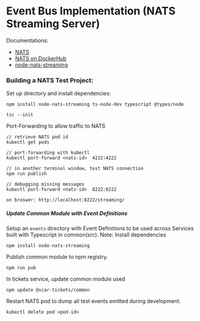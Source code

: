 # Event Bus Implementation (NATS Streaming Server)

Documentations:

- [NATS](https://docs.nats.io/running-a-nats-service/introduction)
- [NATS on DockerHub](https://hub.docker.com/_/nats-streaming)
- [node-nats-streaming](https://www.npmjs.com/package/node-nats-streaming)

### Building a NATS Test Project:

Set up directory and install dependencies:

```
npm install node-nats-streaming ts-node-dev typescript @types/node

tsc --init
```

Port-Forwarding to allow traffic to NATS

```
// retrieve NATS pod id
kubectl get pods

// port-forwarding with kubectl
kubectl port-forward <nats-id>  4222:4222

// in another terminal window, test NATS connection
npm run publish

// debugging missing messages
kubectl port-forward <nats-id>  8222:8222

on broswer: http://localhost:8222/streaming/

```

##### Update Common Module with Event Definitions

Setup an `events` directory with Event Definitions to be used across Services built with Typescript in common(src).
Note: Install dependencies

```
npm install node-nats-streaming
```

Publish common module to npm registry.

```
npm run pub
```

In tickets service, update common module used

```
npm update @scar-tickets/common
```

Restart NATS pod to dump all test events emitted during development.

```
kubectl delete pod <pod-id>
```
